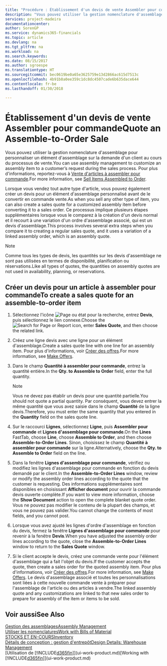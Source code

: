 ```yaml
---
title: "Procédure : Établissement d'un devis de vente Assembler pour commande | Microsoft Docs"
description: "Vous pouvez utiliser la gestion nomenclature d'assemblage pour personnaliser un élément d'assemblage sur la demande d'un client au cours du processus de vente."
services: project-madeira
documentationcenter: 
author: SorenGP
ms.service: dynamics365-financials
ms.topic: article
ms.devlang: na
ms.tgt_pltfrm: na
ms.workload: na
ms.search.keywords: 
ms.date: 08/15/2017
ms.author: sgroespe
ms.translationtype: HT
ms.sourcegitcommit: bec0619be0a65e3625759e13d2866ac615d7513c
ms.openlocfilehash: 4b91b8a0ee359c1dc8dc4507cade6b635dace644
ms.contentlocale: fr-be
ms.lasthandoff: 01/30/2018

---
```

# <a name="quote-an-assemble-to-order-sale"></a><span data-ttu-id="38e60-103">Établissement d'un devis de vente Assembler pour commande</span><span class="sxs-lookup"><span data-stu-id="38e60-103">Quote an Assemble-to-Order Sale</span></span>
<span data-ttu-id="38e60-104">Vous pouvez utiliser la gestion nomenclature d'assemblage pour personnaliser un élément d'assemblage sur la demande d'un client au cours du processus de vente.</span><span class="sxs-lookup"><span data-stu-id="38e60-104">You can use assembly management to customize an assembly item to a customer’s request during the sales process.</span></span> <span data-ttu-id="38e60-105">Pour plus d'informations, reportez-vous à [Vente d'articles à assembler pour commande](assembly-how-to-sell-items-assembled-to-order.md).</span><span class="sxs-lookup"><span data-stu-id="38e60-105">For more information, see [Sell Items Assembled to Order](assembly-how-to-sell-items-assembled-to-order.md).</span></span>  

<span data-ttu-id="38e60-106">Lorsque vous vendez tout autre type d'article, vous pouvez également créer un devis pour un élément d'assemblage personnalisé avant de le convertir en commande vente.</span><span class="sxs-lookup"><span data-stu-id="38e60-106">As when you sell any other type of item, you can also create a sales quote for a customized assembly item before converting it to a sales order.</span></span> <span data-ttu-id="38e60-107">Ce processus implique plusieurs étapes supplémentaires lorsque vous le comparez à la création d'un devis normal et il recourt à une variation d'un ordre d'assemblage associé, qui est un devis d'assemblage.</span><span class="sxs-lookup"><span data-stu-id="38e60-107">This process involves several extra steps when you compare it to creating a regular sales quote, and it uses a variation of a linked assembly order, which is an assembly quote.</span></span>

> [!NOTE]  
>  <span data-ttu-id="38e60-108">Comme tous les types de devis, les quantités sur les devis d'assemblage ne sont pas utilisées en termes de disponibilité, planification ou réservations.</span><span class="sxs-lookup"><span data-stu-id="38e60-108">Like all types of quotes, the quantities on assembly quotes are not used in availability, planning, or reservations.</span></span>  

## <a name="to-create-a-sales-quote-for-an-assemble-to-order-item"></a><span data-ttu-id="38e60-109">Créer un devis pour un article à assembler pour commande</span><span class="sxs-lookup"><span data-stu-id="38e60-109">To create a sales quote for an assemble-to-order item</span></span>  
1.  <span data-ttu-id="38e60-110">Sélectionnez l'icône ![Page ou état pour la recherche](media/ui-search/search_small.png "icône Page ou état pour la recherche"), entrez **Devis**, puis sélectionnez le lien connexe.</span><span class="sxs-lookup"><span data-stu-id="38e60-110">Choose the ![Search for Page or Report](media/ui-search/search_small.png "Search for Page or Report icon") icon, enter **Sales Quote**, and then choose the related link.</span></span>  
2.  <span data-ttu-id="38e60-111">Créez une ligne devis avec une ligne pour un élément d'assemblage.</span><span class="sxs-lookup"><span data-stu-id="38e60-111">Create a sales quote line with one line for an assembly item.</span></span> <span data-ttu-id="38e60-112">Pour plus d'informations, voir [Créer des offres](sales-how-make-offers.md).</span><span class="sxs-lookup"><span data-stu-id="38e60-112">For more information, see [Make Offers](sales-how-make-offers.md).</span></span>  
3.  <span data-ttu-id="38e60-113">Dans le champ **Quantité à assembler pour commande**, entrez la quantité entière.</span><span class="sxs-lookup"><span data-stu-id="38e60-113">In the **Qty. to Assemble to Order** field, enter the full quantity.</span></span>

    > [!NOTE]  
    >  <span data-ttu-id="38e60-114">Vous ne devez pas établir un devis pour une quantité partielle.</span><span class="sxs-lookup"><span data-stu-id="38e60-114">You should not quote a partial quantity.</span></span> <span data-ttu-id="38e60-115">Par conséquent, vous devez entrer la même quantité que vous avez saisie dans le champ **Quantité** de la ligne devis.</span><span class="sxs-lookup"><span data-stu-id="38e60-115">Therefore, you must enter the same quantity that you entered in the **Quantity** field on the sales quote line.</span></span>  

4.  <span data-ttu-id="38e60-116">Sur le raccourci **Lignes**, sélectionnez **Ligne**, puis **Assembler pour commande** et **Lignes d'assemblage pour commande**.</span><span class="sxs-lookup"><span data-stu-id="38e60-116">On the **Lines** FastTab, choose **Line**, choose **Assemble to Order**, and then choose **Assemble-to-Order Lines**.</span></span> <span data-ttu-id="38e60-117">Sinon, choisissez le champ **Quantité à assembler pour commande** sur la ligne.</span><span class="sxs-lookup"><span data-stu-id="38e60-117">Alternatively, choose the **Qty. to Assemble to Order** field on the line.</span></span>  
5.  <span data-ttu-id="38e60-118">Dans la fenêtre **Lignes d'assemblage pour commande**, vérifiez ou modifiez les lignes d'assemblage pour commande en fonction du devis demandé par le client.</span><span class="sxs-lookup"><span data-stu-id="38e60-118">In the **Assemble-to-Order Lines** window, review or modify the assembly order lines according to the quote that the customer is requesting.</span></span> <span data-ttu-id="38e60-119">Des informations supplémentaires sont disponibles en choisissant **Afficher document** pour ouvrir la commande devis ouverte complète.</span><span class="sxs-lookup"><span data-stu-id="38e60-119">If you want to view more information, choose the **Show Document** action to open the complete blanket quote order.</span></span> <span data-ttu-id="38e60-120">Vous ne pouvez pas modifier le contenu de la plupart des champs, et vous ne pouvez pas valider.</span><span class="sxs-lookup"><span data-stu-id="38e60-120">You cannot change the contents of most fields, and you cannot post.</span></span>  
6.  <span data-ttu-id="38e60-121">Lorsque vous avez ajusté les lignes d'ordre d'assemblage en fonction du devis, fermez la fenêtre **Lignes d'assemblage pour commande** pour revenir à la fenêtre **Devis**.</span><span class="sxs-lookup"><span data-stu-id="38e60-121">When you have adjusted the assembly order lines according to the quote, close the **Assemble-to-Order Lines** window to return to the **Sales Quote** window.</span></span>  
7.  <span data-ttu-id="38e60-122">Si le client accepte le devis, créez une commande vente pour l'élément d'assemblage qui a fait l'objet du devis.</span><span class="sxs-lookup"><span data-stu-id="38e60-122">If the customer accepts the quote, then create a sales order for the quoted assembly item.</span></span> <span data-ttu-id="38e60-123">Pour plus d'informations, voir [Créer des offres](sales-how-make-offers.md).</span><span class="sxs-lookup"><span data-stu-id="38e60-123">For more information, see [Make Offers](sales-how-make-offers.md).</span></span> <span data-ttu-id="38e60-124">Le devis d'assemblage associé et toutes les personnalisations sont liées à cette nouvelle commande vente à préparer pour l'assemblage de l'article ou des articles à vendre.</span><span class="sxs-lookup"><span data-stu-id="38e60-124">The linked assembly quote and any customizations are linked to that new sales order to prepare for assembly of the item or items to be sold.</span></span>  

## <a name="see-also"></a><span data-ttu-id="38e60-125">Voir aussi</span><span class="sxs-lookup"><span data-stu-id="38e60-125">See Also</span></span>  
[<span data-ttu-id="38e60-126">Gestion des assemblages</span><span class="sxs-lookup"><span data-stu-id="38e60-126">Assembly Management</span></span>](assembly-assemble-items.md)  
[<span data-ttu-id="38e60-127">Utiliser les nomenclatures</span><span class="sxs-lookup"><span data-stu-id="38e60-127">Work with Bills of Material</span></span>](inventory-how-work-BOMs.md)  
[<span data-ttu-id="38e60-128">STOCKS ET EN-COURS</span><span class="sxs-lookup"><span data-stu-id="38e60-128">Inventory</span></span>](inventory-manage-inventory.md)  
[<span data-ttu-id="38e60-129">Détails de conception : gestion d'entrepôt</span><span class="sxs-lookup"><span data-stu-id="38e60-129">Design Details: Warehouse Management</span></span>](design-details-warehouse-management.md)  
<span data-ttu-id="38e60-130">[Utilisation de [!INCLUDE[d365fin](includes/d365fin_md.md)]](ui-work-product.md)</span><span class="sxs-lookup"><span data-stu-id="38e60-130">[Working with [!INCLUDE[d365fin](includes/d365fin_md.md)]](ui-work-product.md)</span></span>

